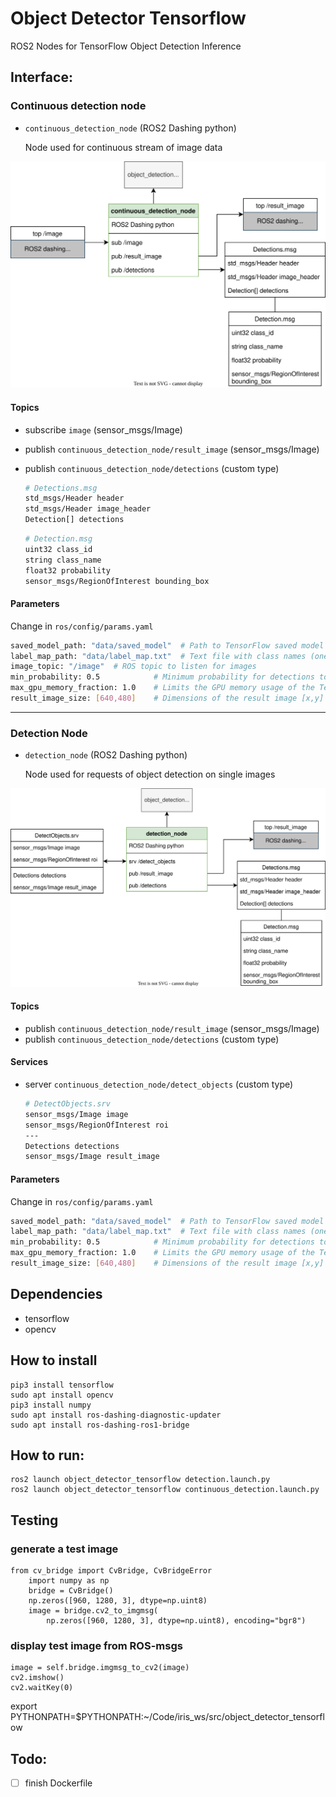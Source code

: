 # Object Detector Tensorflow

ROS2 Nodes for TensorFlow Object Detection Inference

## Interface:

### Continuous detection node

- `continuous_detection_node` (ROS2 Dashing python)

    Node used for continuous stream of image data

![continuous_detection_node](docs/continuous_detection_node.svg)

#### Topics

- subscribe `image` (sensor_msgs/Image)
- publish `continuous_detection_node/result_image` (sensor_msgs/Image)
- publish `continuous_detection_node/detections` (custom type)

    ```bash
    # Detections.msg
    std_msgs/Header header
    std_msgs/Header image_header
    Detection[] detections
    ```
    
    ```bash
    # Detection.msg
    uint32 class_id
    string class_name
    float32 probability
    sensor_msgs/RegionOfInterest bounding_box
    ```

#### Parameters

Change in `ros/config/params.yaml`

```bash
saved_model_path: "data/saved_model"  # Path to TensorFlow saved model folder
label_map_path: "data/label_map.txt"  # Text file with class names (one label per line)
image_topic: "/image"  # ROS topic to listen for images
min_probability: 0.5            # Minimum probability for detections to be reported
max_gpu_memory_fraction: 1.0    # Limits the GPU memory usage of the TensorFlow model to only a fraction (between 0 and 1)
result_image_size: [640,480]    # Dimensions of the result image [x,y]
```

---

### Detection Node

- `detection_node` (ROS2 Dashing python)

    Node used for requests of object detection on single images

![detection_node](docs/detection_node.svg)

#### Topics

- publish `continuous_detection_node/result_image` (sensor_msgs/Image)
- publish `continuous_detection_node/detections` (custom type)

#### Services

- server `continuous_detection_node/detect_objects` (custom type)

    ```bash
    # DetectObjects.srv
    sensor_msgs/Image image
    sensor_msgs/RegionOfInterest roi
    ---
    Detections detections
    sensor_msgs/Image result_image
    ```

#### Parameters

Change in `ros/config/params.yaml`

```bash
saved_model_path: "data/saved_model"  # Path to TensorFlow saved model folder
label_map_path: "data/label_map.txt"  # Text file with class names (one label per line)
min_probability: 0.5            # Minimum probability for detections to be reported
max_gpu_memory_fraction: 1.0    # Limits the GPU memory usage of the TensorFlow model to only a fraction (between 0 and 1)
result_image_size: [640,480]    # Dimensions of the result image [x,y]
```

## Dependencies

- tensorflow
- opencv

## How to install

    pip3 install tensorflow
    sudo apt install opencv
    pip3 install numpy
    sudo apt install ros-dashing-diagnostic-updater
    sudo apt install ros-dashing-ros1-bridge


## How to run:

    ros2 launch object_detector_tensorflow detection.launch.py
    ros2 launch object_detector_tensorflow continuous_detection.launch.py

## Testing

### generate a test image

    from cv_bridge import CvBridge, CvBridgeError
        import numpy as np
        bridge = CvBridge()
        np.zeros([960, 1280, 3], dtype=np.uint8)
        image = bridge.cv2_to_imgmsg(
            np.zeros([960, 1280, 3], dtype=np.uint8), encoding="bgr8")

### display test image from ROS-msgs

    image = self.bridge.imgmsg_to_cv2(image)
    cv2.imshow()
    cv2.waitKey(0)

export PYTHONPATH=$PYTHONPATH:~/Code/iris_ws/src/object_detector_tensorflow

## Todo:

- [ ] finish Dockerfile
